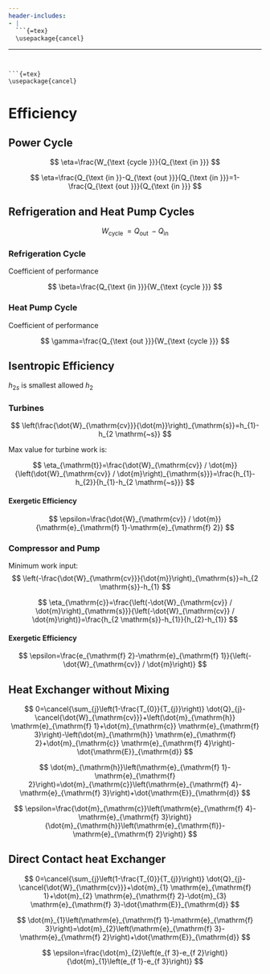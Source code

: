 ```yaml
---
header-includes:
- |
  ```{=tex}
  \usepackage{cancel}
  ```
---
```


```{=tex}
\usepackage{cancel}
```

# Efficiency

## Power Cycle

$$
\eta=\frac{W_{\text {cycle }}}{Q_{\text {in }}}
$$

$$
\eta=\frac{Q_{\text {in }}-Q_{\text {out }}}{Q_{\text {in }}}=1-\frac{Q_{\text {out }}}{Q_{\text {in }}}
$$

## Refrigeration and Heat Pump Cycles

$$
W_{\text {cycle }}=Q_{\text {out }}-Q_{\text {in }}
$$

### Refrigeration Cycle

Coefficient of performance

$$
\beta=\frac{Q_{\text {in }}}{W_{\text {cycle }}}
$$

### Heat Pump Cycle

Coefficient of performance

$$
\gamma=\frac{Q_{\text {out }}}{W_{\text {cycle }}}
$$

## Isentropic Efficiency

$h_{2s}$ is smallest allowed $h_2$

### Turbines

$$
\left(\frac{\dot{W}_{\mathrm{cv}}}{\dot{m}}\right)_{\mathrm{s}}=h_{1}-h_{2 \mathrm{~s}}
$$

Max value for turbine work is:

$$
\eta_{\mathrm{t}}=\frac{\dot{W}_{\mathrm{cv}} / \dot{m}}{\left(\dot{W}_{\mathrm{cv}} / \dot{m}\right)_{\mathrm{s}}}=\frac{h_{1}-h_{2}}{h_{1}-h_{2 \mathrm{~s}}}
$$

#### Exergetic Efficiency

$$
\epsilon=\frac{\dot{W}_{\mathrm{cv}} / \dot{m}}{\mathrm{e}_{\mathrm{f} 1}-\mathrm{e}_{\mathrm{f} 2}}
$$

### Compressor and Pump

Minimum work input: $$
\left(-\frac{\dot{W}_{\mathrm{cv}}}{\dot{m}}\right)_{\mathrm{s}}=h_{2 \mathrm{s}}-h_{1}
$$

$$
\eta_{\mathrm{c}}=\frac{\left(-\dot{W}_{\mathrm{cv}} / \dot{m}\right)_{\mathrm{s}}}{\left(-\dot{W}_{\mathrm{cv}} / \dot{m}\right)}=\frac{h_{2 \mathrm{s}}-h_{1}}{h_{2}-h_{1}}
$$

#### Exergetic Efficiency

$$
\epsilon=\frac{e_{\mathrm{f} 2}-\mathrm{e}_{\mathrm{f} 1}}{\left(-\dot{W}_{\mathrm{cv}} / \dot{m}\right)}
$$

## Heat Exchanger without Mixing

$$
0=\cancel{\sum_{j}\left(1-\frac{T_{0}}{T_{j}}\right)} \dot{Q}_{j}-\cancel{\dot{W}_{\mathrm{cv}}}+\left(\dot{m}_{\mathrm{h}} \mathrm{e}_{\mathrm{f} 1}+\dot{m}_{\mathrm{c}} \mathrm{e}_{\mathrm{f} 3}\right)-\left(\dot{m}_{\mathrm{h}} \mathrm{e}_{\mathrm{f} 2}+\dot{m}_{\mathrm{c}} \mathrm{e}_{\mathrm{f} 4}\right)-\dot{\mathrm{E}}_{\mathrm{d}}
$$

$$
\dot{m}_{\mathrm{h}}\left(\mathrm{e}_{\mathrm{f} 1}-\mathrm{e}_{\mathrm{f} 2}\right)=\dot{m}_{\mathrm{c}}\left(\mathrm{e}_{\mathrm{f} 4}-\mathrm{e}_{\mathrm{f} 3}\right)+\dot{\mathrm{E}}_{\mathrm{d}}
$$

$$
\epsilon=\frac{\dot{m}_{\mathrm{c}}\left(\mathrm{e}_{\mathrm{f} 4}-\mathrm{e}_{\mathrm{f} 3}\right)}{\dot{m}_{\mathrm{h}}\left(\mathrm{e}_{\mathrm{fl}}-\mathrm{e}_{\mathrm{f} 2}\right)}
$$

## Direct Contact heat Exchanger

$$
0=\cancel{\sum_{j}\left(1-\frac{T_{0}}{T_{j}}\right)} \dot{Q}_{j}-\cancel{\dot{W}_{\mathrm{cv}}}+\dot{m}_{1} \mathrm{e}_{\mathrm{f} 1}+\dot{m}_{2} \mathrm{e}_{\mathrm{f} 2}-\dot{m}_{3} \mathrm{e}_{\mathrm{f} 3}-\dot{\mathrm{E}}_{\mathrm{d}}
$$

$$
\dot{m}_{1}\left(\mathrm{e}_{\mathrm{f} 1}-\mathrm{e}_{\mathrm{f} 3}\right)=\dot{m}_{2}\left(\mathrm{e}_{\mathrm{f} 3}-\mathrm{e}_{\mathrm{f} 2}\right)+\dot{\mathrm{E}}_{\mathrm{d}}
$$

$$
\epsilon=\frac{\dot{m}_{2}\left(e_{f 3}-e_{f 2}\right)}{\dot{m}_{1}\left(e_{f 1}-e_{f 3}\right)}
$$
